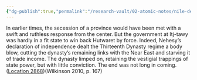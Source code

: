 ```yaml
---
{"dg-publish":true,"permalink":"/research-vault/02-atomic-notes/nile-delta-secession-in-the-13th-dynasty-severed-egypt-s-links-to-the-levant/"}
---
```


In earlier times, the secession of a province would have been met with a swift and ruthless response from the center. But the government at Itj-tawy was hardly in a fit state to win back Hutwaret by force. Indeed, Nehesy’s declaration of independence dealt the Thirteenth Dynasty regime a body blow, cutting the dynasty’s remaining links with the Near East and starving it of trade income. The dynasty limped on, retaining the vestigial trappings of state power, but with little conviction. The end was not long in coming. ([Location 2868](https://readwise.io/to_kindle?action=open&asin=B004FGMZAI&location=2868))(Wilkinson 2010, p. 167)